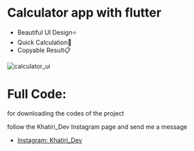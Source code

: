 # Calculator app with flutter
- Beautiful UI Design⭐
- Quick Calculation🚀
- Copyable Result📋

![calculator_ui](https://appsbydev.chbk.app/api/files/5mcd64cn9lcnrwv/0l4g53u86odym61/calc_L52F4QHVkO.png)

# Full Code:
for downloading the codes of the project 

follow the Khatiri_Dev Instagram page and send me a message

- [Instagram: Khatiri_Dev](https://www.instagram.com/khatiri_dev)
